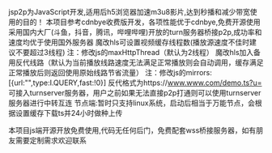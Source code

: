 jsp2p为JavaScript开发,适用后h5浏览器加速m3u8影片,达到秒播和减少带宽使用的目的！
本项目参考cdnbye收费版开发，各项性能优于cdnbye,免费开源使用
采用国内大厂(斗鱼，抖音，腾讯，哔哩哔哩)开放的turn服务器桥接p2p,成功率和速度均优于使用国外服务器
魔改hls可设置视频缓存线程数(播放源速度不佳时建议不要超过3线程)
  注：修改js的maxHttpThread（默认为2线程）
魔改hls加入备用反代线路（默认为当前播放线路速度无法满足正常播放则会自动调用，缓存满足正常播放后则返回使用原始线路节省流量）
  注：修改js的mirrors:[{url:"",type:I.QUERY,fast:!0}]   反代格式为https://www.www.com/demo.ts?u=
可接入turnserver服务器，用户之前如果无法直接p2p打通则可以使用turnserver服务器进行中转互连
节点端:暂时只支持linux系统，启动后相当于万能节点，会根据设置缓存下载ts并24小时做种上传

本项目js端开源开放免费使用,代码无任何后门，免费配套wss桥接服务器，如有朋友需要定制需求欢迎联系
